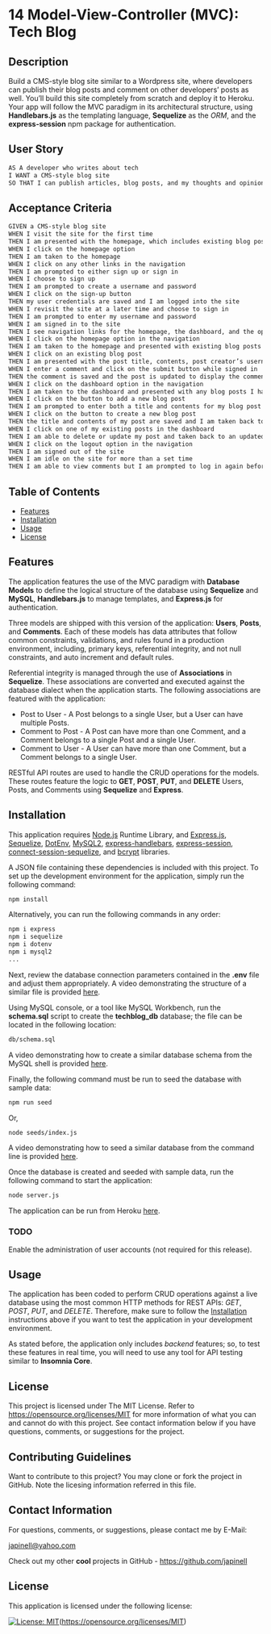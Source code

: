 # 14 Model-View-Controller (MVC): Tech Blog

## Description

Build a CMS-style blog site similar to a Wordpress site, where developers can publish their blog posts and comment on other developers’ posts as well. You’ll build this site completely from scratch and deploy it to Heroku. Your app will follow the MVC paradigm in its architectural structure, using **Handlebars.js** as the templating language, **Sequelize** as the *ORM*, and the **express-session** npm package for authentication.

## User Story

```md
AS A developer who writes about tech
I WANT a CMS-style blog site
SO THAT I can publish articles, blog posts, and my thoughts and opinions
```

## Acceptance Criteria

```md
GIVEN a CMS-style blog site
WHEN I visit the site for the first time
THEN I am presented with the homepage, which includes existing blog posts if any have been posted; navigation links for the homepage and the dashboard; and the option to log in
WHEN I click on the homepage option
THEN I am taken to the homepage
WHEN I click on any other links in the navigation
THEN I am prompted to either sign up or sign in
WHEN I choose to sign up
THEN I am prompted to create a username and password
WHEN I click on the sign-up button
THEN my user credentials are saved and I am logged into the site
WHEN I revisit the site at a later time and choose to sign in
THEN I am prompted to enter my username and password
WHEN I am signed in to the site
THEN I see navigation links for the homepage, the dashboard, and the option to log out
WHEN I click on the homepage option in the navigation
THEN I am taken to the homepage and presented with existing blog posts that include the post title and the date created
WHEN I click on an existing blog post
THEN I am presented with the post title, contents, post creator’s username, and date created for that post and have the option to leave a comment
WHEN I enter a comment and click on the submit button while signed in
THEN the comment is saved and the post is updated to display the comment, the comment creator’s username, and the date created
WHEN I click on the dashboard option in the navigation
THEN I am taken to the dashboard and presented with any blog posts I have already created and the option to add a new blog post
WHEN I click on the button to add a new blog post
THEN I am prompted to enter both a title and contents for my blog post
WHEN I click on the button to create a new blog post
THEN the title and contents of my post are saved and I am taken back to an updated dashboard with my new blog post
WHEN I click on one of my existing posts in the dashboard
THEN I am able to delete or update my post and taken back to an updated dashboard
WHEN I click on the logout option in the navigation
THEN I am signed out of the site
WHEN I am idle on the site for more than a set time
THEN I am able to view comments but I am prompted to log in again before I can add, update, or delete comments
```

## Table of Contents

- [Features](#features)
- [Installation](#installation)
- [Usage](#usage)
- [License](#license)

## Features

The application features the use of the MVC paradigm with **Database Models** to define the logical structure of the database using **Sequelize** and **MySQL**, **Handlebars.js** to manage templates, and **Express.js** for authentication.

Three models are shipped with this version of the application: **Users**, **Posts**, and **Comments**. Each of these models has data attributes that follow common constraints, validations, and rules found in a production environment, including, primary keys, referential integrity, and not null constraints, and auto increment and default rules.

Referential integrity is managed through the use of **Associations** in **Sequelize**. These associations are converted and executed against the database dialect when the application starts. The following associations are featured with the application:

- Post to User - A Post belongs to a single User, but a User can have multiple Posts.
- Comment to Post - A Post can have more than one Comment, and a Comment belongs to a single Post and a single User.
- Comment to User - A User can have more than one Comment, but a Comment belongs to a single User.

RESTful API routes are used to handle the CRUD operations for the models. These routes feature the logic to **GET**, **POST**, **PUT**, and **DELETE** Users, Posts, and Comments using **Sequelize** and **Express**.

## Installation

This application requires [Node.js](https://nodejs.org/en/) Runtime Library, and [Express.js](https://www.npmjs.com/package/express), [Sequelize](https://www.npmjs.com/package/sequelize), [DotEnv](https://www.npmjs.com/package/dotenv), [MySQL2](https://www.npmjs.com/package/mysql2), [express-handlebars](https://www.npmjs.com/package/express-handlebars), [express-session](https://www.npmjs.com/package/express-session), [connect-session-sequelize](https://www.npmjs.com/package/connect-session-sequelize), and [bcrypt](https://www.npmjs.com/package/bcrypt) libraries.

A JSON file containing these dependencies is included with this project. To set up the development environment for the application, simply run the following command:

```bash
npm install
```

Alternatively, you can run the following commands in any order:

```bash
npm i express
npm i sequelize
npm i dotenv
npm i mysql2
...
```

Next, review the database connection parameters contained in the **.env** file and adjust them appropriately. A video demonstrating the structure of a similar file is provided [here](https://drive.google.com/file/d/1H1QxMmQ2VGIOGdsv1L2Kw3DSkkTOlBN5/view).

Using MySQL console, or a tool like MySQL Workbench, run the **schema.sql** script to create the **techblog_db** database; the file can be located in the following location:

```bash
db/schema.sql
```

A video demonstrating how to create a similar database schema from the MySQL shell is provided [here](https://drive.google.com/file/d/1XDstDm5OJD8ybH3d6cyTK59tuLHkp-Od/view).

Finally, the following command must be run to seed the database with sample data:

```bash
npm run seed
```

Or,

```bash
node seeds/index.js
```

A video demonstrating how to seed a similar database from the command line is provided [here](https://drive.google.com/file/d/1cxB7I41wX6AWwSDz2RDOpIf9_2EbgBuZ/view).

Once the database is created and seeded with sample data, run the following command to start the application:

```bash
node server.js
```
The application can be run from Heroku [here](https://ku-cbc-homework-14-tech-blog.herokuapp.com/).

### TODO

Enable the administration of user accounts (not required for this release).

## Usage

The application has been coded to perform CRUD operations against a live database using the most common HTTP methods for REST APIs: _GET_, _POST_, _PUT_, and _DELETE_. Therefore, make sure to follow the [Installation](#installation) instructions above if you want to test the application in your development environment.

As stated before, the application only includes _backend_ features; so, to test these features in real time, you will need to use any tool for API testing similar to **Insomnia Core**.

## License

This project is licensed under The MIT License. Refer to https://opensource.org/licenses/MIT for more information of what you can and cannot do with this project. See contact information below if you have questions, comments, or suggestions for the project.

## Contributing Guidelines

Want to contribute to this project? You may clone or fork the project in GitHub. Note the licesing information referred in this file.

## Contact Information

For questions, comments, or suggestions, please contact me by E-Mail:

japinell@yahoo.com

Check out my other **cool** projects in GitHub - https://github.com/japinell

## License

This application is licensed under the following license:

[![License: MIT](https://img.shields.io/badge/License-MIT-yellow.svg)](https://opensource.org/licenses/MIT)(https://opensource.org/licenses/MIT)

